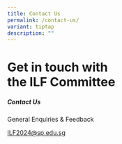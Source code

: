 ```yaml
---
title: Contact Us
permalink: /contact-us/
variant: tiptap
description: ""
---
```

<h1><strong>Get in touch with<br>the ILF Committee</strong></h1>
<h5><strong>Contact Us</strong></h5>
<p>General Enquiries &amp; Feedback</p>
<p><a href="tel:" rel="noopener noreferrer nofollow" target="_blank"><u>ILF2024@sp.edu.sg</u></a>
</p>